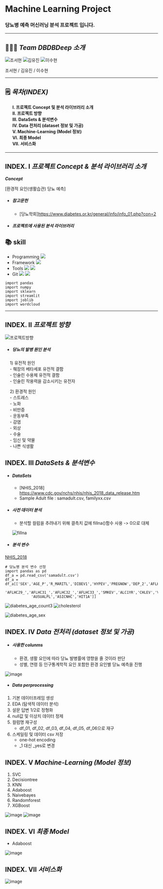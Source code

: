 # Machine Learning Project
### 당뇨병 예측 머신러닝 분석 프로젝트 입니다.
---


## 👨‍👧‍👦 ___Team DBDBDeep 소개___


![조서현](https://github.com/seohyuny/ml_project/assets/154740829/299c4cb0-c98b-4358-b88d-c363000d818c)
![김유진](https://github.com/seohyuny/ml_project/assets/154740829/8dd8cbe7-5bec-4098-8d37-ed0dcf6e52e9)
![이수현](https://github.com/seohyuny/ml_project/assets/154740829/fd0e5ac6-50d6-49d6-96d0-d2240eb42a89)


조서현 / 김유진 / 이수현

---

## 🗒️ ___목차(INDEX)___
#### &emsp;&ensp; Ⅰ. 프로젝트 Concept 및 분석 라이브러리 소개</br> &emsp;&ensp; Ⅱ. 프로젝트 방향</br> &emsp;&ensp; Ⅲ. DataSets & 분석변수</br> &emsp;&ensp; Ⅳ. Data 전처리 (dataset 정보 및 가공)</br> &emsp;&ensp; Ⅴ. Machine-Learning (Model 정보)</br> &emsp;&ensp; Ⅵ. 최종 Model</br> &emsp;&ensp; Ⅶ. 서비스화</br>

---


## INDEX. Ⅰ ___프로젝트 Concept & 분석 라이브러리 소개___

___Concept___

[환경적 요인(생활습관) 당뇨 예측]

- ##### 참고문헌
  - [당뇨학회]<https://www.diabetes.or.kr/general/info/info_01.php?con=2>

- ##### 프로젝트에 사용된 분석 라이브러리

## :books: skill
- Programming <img src="https://img.shields.io/badge/Python-3776AB?style=for-the-badge&logo=Python&logoColor=white">
- Framework <img src="https://img.shields.io/badge/Streamlit-FF4B4B?style=for-the-badge&logo=Streamlit&logoColor=white">
- Tools <img src="https://img.shields.io/badge/jupyter-F37626?style=for-the-badge&logo=jupyter&logoColor=white"> <img src="https://img.shields.io/badge/visualstudiocode-007ACC?style=for-the-badge&logo=visualstudiocode&logoColor=white">
- Git <img src="https://img.shields.io/badge/Git-F05032?style=for-the-badge&logo=jupyter&logoColor=white"> <img src="https://img.shields.io/badge/github-181717?style=for-the-badge&logo=github&logoColor=white">

```
import pandas
import numpy
import sklearn
import streamlit
import joblib
import wordcloud
```

--- 

## INDEX. Ⅱ ___프로젝트 방향___


![프로젝트방향](https://github.com/seohyuny/ml_project/assets/151902232/eb27707c-fafa-484b-99ba-dacb9e104beb)


- ##### 당뇨의 발병 원인 분석<br>

&nbsp;&nbsp;&nbsp; 1) 유전적 원인</br>
 &nbsp;&nbsp;&nbsp; - 췌장의 베타세포 유전적 결함</br>
 &nbsp;&nbsp;&nbsp; - 인슐린 수용체 유전적 결함</br>
 &nbsp;&nbsp;&nbsp; - 인슐린 작용력을 감소시키는 유전자</br>

&nbsp;&nbsp;&nbsp; 2) 환경적 원인</br>
 &nbsp;&nbsp;&nbsp; - 스트레스</br>
 &nbsp;&nbsp;&nbsp; - 노화</br>
 &nbsp;&nbsp;&nbsp; - 비만증 </br>
 &nbsp;&nbsp;&nbsp; - 운동부족</br>
 &nbsp;&nbsp;&nbsp; - 감염</br>
 &nbsp;&nbsp;&nbsp; - 외상</br>
 &nbsp;&nbsp;&nbsp; - 수술</br>
 &nbsp;&nbsp;&nbsp; - 임신 및 약물</br>
 &nbsp;&nbsp;&nbsp; - 나쁜 식생활</br>

## INDEX. Ⅲ ___DataSets & 분석변수___

- ##### DataSets
  - [NHIS_2018] <https://www.cdc.gov/nchs/nhis/nhis_2018_data_release.htm>
  - Sample Adult file : samadult.csv, familyxx.csv


- ##### 사전 데이터 분석
  - 분석할 컬럼을 추려내기 위해 결측치 값에 fillna()함수 사용 -> 0으로 대체
  
  ![fillna](https://github.com/seohyuny/ml_project/assets/151902232/a298037d-9d0f-4432-935f-2766509c0916)


- ##### 분석 변수
[NHIS_2018](https://www.cdc.gov/nchs/nhis/nhis_2018_data_release.htm)

```
# 당뇨병 분석 변수 선정
import pandas as pd
df_a = pd.read_csv('samadult.csv')
df_a = df_a[['SEX','AGE_P','R_MARITL','DIBEV1','HYPEV','PREGNOW','DEP_2','AFLHCA18','BMI',
            'AFLHC29_','AFLHC31_','AFLHC32_','AFLHC33_','SMKEV','ALC1YR','CHLEV','VIGNO',
            'AUSUALPL','ASICNHC','HIT1A']]
```

![diabetes_age_count3](https://github.com/seohyuny/ml_project/assets/154740829/5b359a1c-bb3d-46e0-82bd-c98868b64571) ![cholesterol](https://github.com/seohyuny/ml_project/assets/154740829/84c3562f-3262-44bd-a775-1c0cd0ebbba2)


![diabetes_age_sex](https://github.com/seohyuny/ml_project/assets/154740829/1b8c6494-6fd8-42c6-ad52-510920ad11b3)



## INDEX. Ⅳ ___Data 전처리 (dataset 정보 및 가공)___

- ##### 사용한 colunms
  - 환경, 생활 요인에 따라 당뇨 발병률에 영향을 줄 것이라 판단
  - 성별, 연령 등 인구통계학적 요인 포함한 환경 요인별 당뇨 예측을 진행
    
![image](https://github.com/seohyuny/ml_project/assets/154740829/23c10fdf-8f9e-49fd-84d2-6eebbb2bcf6e)

- ##### Data perprocessing

1) 기본 데이터프레임 생성
2) EDA (탐색적 데이터 분석)
3) 설문 답변 1/2로 정형화
4) null값 및 이상치 데이터 정제
5) 컬럼명 재구성
   - df_01, df_02, df_03, df_04, df_05, df_06으로 재구
7) 스케일링 및 데이터 csv 저장
   - one-hot encoding
   - _1 대신 _yes로 변경

## INDEX. Ⅴ ___Machine-Learning (Model 정보)___

1) SVC
2) Decisiontree
3) KNN
4) Adaboost
5) Naivebayes
6) Randomforest
7) XGBoost

![image](https://github.com/seohyuny/ml_project/assets/154740829/eb76dd4a-e5e5-4160-b4d5-5909615dcd2c)  ![image](https://github.com/seohyuny/ml_project/assets/154740829/47010c45-f1db-40d7-9f5c-d181a994c172)


## INDEX. Ⅵ ___최종 Model___

- Adaboost


![image](https://github.com/seohyuny/ml_project/assets/154740829/27294c40-a89d-4278-a5df-8e485e6a2c67)


## INDEX. Ⅶ ___서비스화___

![image](https://github.com/seohyuny/ml_project/assets/154740829/835449d1-f8f5-4977-967b-8868b5a81c97)


